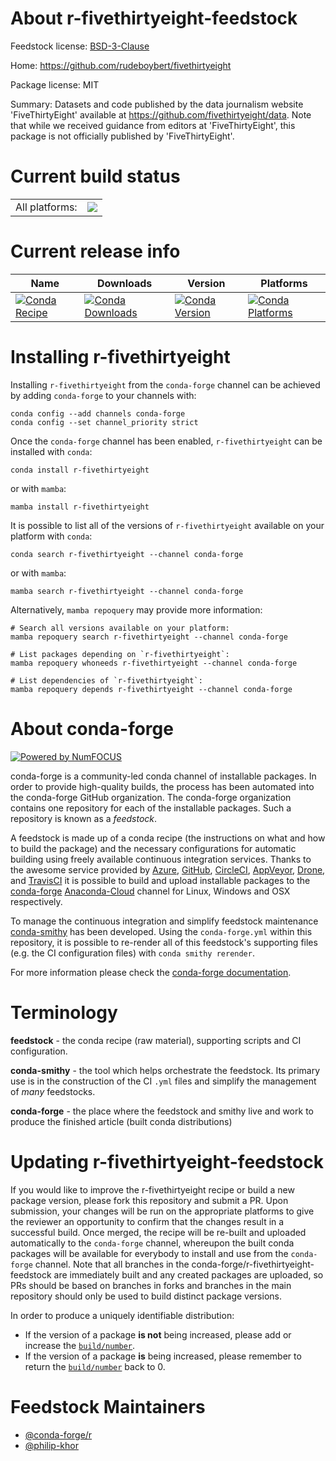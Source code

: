 About r-fivethirtyeight-feedstock
=================================

Feedstock license: [BSD-3-Clause](https://github.com/conda-forge/r-fivethirtyeight-feedstock/blob/main/LICENSE.txt)

Home: https://github.com/rudeboybert/fivethirtyeight

Package license: MIT

Summary: Datasets and code published by the data journalism website  'FiveThirtyEight' available at <https://github.com/fivethirtyeight/data>.  Note that while we received guidance from editors at 'FiveThirtyEight', this  package is not officially published by 'FiveThirtyEight'.

Current build status
====================


<table><tr><td>All platforms:</td>
    <td>
      <a href="https://dev.azure.com/conda-forge/feedstock-builds/_build/latest?definitionId=2411&branchName=main">
        <img src="https://dev.azure.com/conda-forge/feedstock-builds/_apis/build/status/r-fivethirtyeight-feedstock?branchName=main">
      </a>
    </td>
  </tr>
</table>

Current release info
====================

| Name | Downloads | Version | Platforms |
| --- | --- | --- | --- |
| [![Conda Recipe](https://img.shields.io/badge/recipe-r--fivethirtyeight-green.svg)](https://anaconda.org/conda-forge/r-fivethirtyeight) | [![Conda Downloads](https://img.shields.io/conda/dn/conda-forge/r-fivethirtyeight.svg)](https://anaconda.org/conda-forge/r-fivethirtyeight) | [![Conda Version](https://img.shields.io/conda/vn/conda-forge/r-fivethirtyeight.svg)](https://anaconda.org/conda-forge/r-fivethirtyeight) | [![Conda Platforms](https://img.shields.io/conda/pn/conda-forge/r-fivethirtyeight.svg)](https://anaconda.org/conda-forge/r-fivethirtyeight) |

Installing r-fivethirtyeight
============================

Installing `r-fivethirtyeight` from the `conda-forge` channel can be achieved by adding `conda-forge` to your channels with:

```
conda config --add channels conda-forge
conda config --set channel_priority strict
```

Once the `conda-forge` channel has been enabled, `r-fivethirtyeight` can be installed with `conda`:

```
conda install r-fivethirtyeight
```

or with `mamba`:

```
mamba install r-fivethirtyeight
```

It is possible to list all of the versions of `r-fivethirtyeight` available on your platform with `conda`:

```
conda search r-fivethirtyeight --channel conda-forge
```

or with `mamba`:

```
mamba search r-fivethirtyeight --channel conda-forge
```

Alternatively, `mamba repoquery` may provide more information:

```
# Search all versions available on your platform:
mamba repoquery search r-fivethirtyeight --channel conda-forge

# List packages depending on `r-fivethirtyeight`:
mamba repoquery whoneeds r-fivethirtyeight --channel conda-forge

# List dependencies of `r-fivethirtyeight`:
mamba repoquery depends r-fivethirtyeight --channel conda-forge
```


About conda-forge
=================

[![Powered by
NumFOCUS](https://img.shields.io/badge/powered%20by-NumFOCUS-orange.svg?style=flat&colorA=E1523D&colorB=007D8A)](https://numfocus.org)

conda-forge is a community-led conda channel of installable packages.
In order to provide high-quality builds, the process has been automated into the
conda-forge GitHub organization. The conda-forge organization contains one repository
for each of the installable packages. Such a repository is known as a *feedstock*.

A feedstock is made up of a conda recipe (the instructions on what and how to build
the package) and the necessary configurations for automatic building using freely
available continuous integration services. Thanks to the awesome service provided by
[Azure](https://azure.microsoft.com/en-us/services/devops/), [GitHub](https://github.com/),
[CircleCI](https://circleci.com/), [AppVeyor](https://www.appveyor.com/),
[Drone](https://cloud.drone.io/welcome), and [TravisCI](https://travis-ci.com/)
it is possible to build and upload installable packages to the
[conda-forge](https://anaconda.org/conda-forge) [Anaconda-Cloud](https://anaconda.org/)
channel for Linux, Windows and OSX respectively.

To manage the continuous integration and simplify feedstock maintenance
[conda-smithy](https://github.com/conda-forge/conda-smithy) has been developed.
Using the ``conda-forge.yml`` within this repository, it is possible to re-render all of
this feedstock's supporting files (e.g. the CI configuration files) with ``conda smithy rerender``.

For more information please check the [conda-forge documentation](https://conda-forge.org/docs/).

Terminology
===========

**feedstock** - the conda recipe (raw material), supporting scripts and CI configuration.

**conda-smithy** - the tool which helps orchestrate the feedstock.
                   Its primary use is in the construction of the CI ``.yml`` files
                   and simplify the management of *many* feedstocks.

**conda-forge** - the place where the feedstock and smithy live and work to
                  produce the finished article (built conda distributions)


Updating r-fivethirtyeight-feedstock
====================================

If you would like to improve the r-fivethirtyeight recipe or build a new
package version, please fork this repository and submit a PR. Upon submission,
your changes will be run on the appropriate platforms to give the reviewer an
opportunity to confirm that the changes result in a successful build. Once
merged, the recipe will be re-built and uploaded automatically to the
`conda-forge` channel, whereupon the built conda packages will be available for
everybody to install and use from the `conda-forge` channel.
Note that all branches in the conda-forge/r-fivethirtyeight-feedstock are
immediately built and any created packages are uploaded, so PRs should be based
on branches in forks and branches in the main repository should only be used to
build distinct package versions.

In order to produce a uniquely identifiable distribution:
 * If the version of a package **is not** being increased, please add or increase
   the [``build/number``](https://docs.conda.io/projects/conda-build/en/latest/resources/define-metadata.html#build-number-and-string).
 * If the version of a package **is** being increased, please remember to return
   the [``build/number``](https://docs.conda.io/projects/conda-build/en/latest/resources/define-metadata.html#build-number-and-string)
   back to 0.

Feedstock Maintainers
=====================

* [@conda-forge/r](https://github.com/conda-forge/r/)
* [@philip-khor](https://github.com/philip-khor/)

